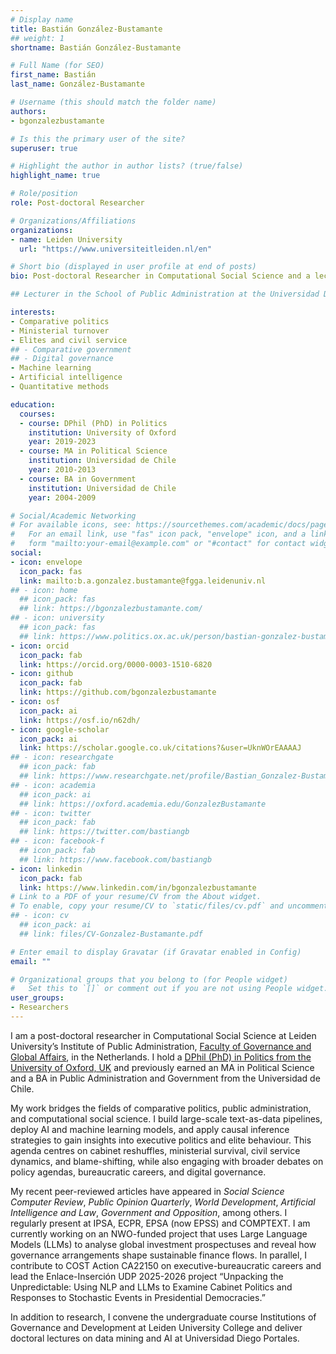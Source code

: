```yaml
---
# Display name
title: Bastián González-Bustamante
## weight: 1
shortname: Bastián González-Bustamante

# Full Name (for SEO)
first_name: Bastián
last_name: González-Bustamante

# Username (this should match the folder name)
authors:
- bgonzalezbustamante

# Is this the primary user of the site?
superuser: true

# Highlight the author in author lists? (true/false)
highlight_name: true

# Role/position
role: Post-doctoral Researcher

# Organizations/Affiliations
organizations:
- name: Leiden University
  url: "https://www.universiteitleiden.nl/en"

# Short bio (displayed in user profile at end of posts)
bio: Post-doctoral Researcher in Computational Social Science and a lecturer in Governance and Development at the Institute of Public Administration, Faculty of Governance and Global Affairs, Leiden University, Netherlands. 

## Lecturer in the School of Public Administration at the Universidad Diego Portales, Chile.

interests:
- Comparative politics
- Ministerial turnover
- Elites and civil service
## - Comparative government
## - Digital governance
- Machine learning
- Artificial intelligence
- Quantitative methods

education:
  courses:
  - course: DPhil (PhD) in Politics
    institution: University of Oxford
    year: 2019-2023
  - course: MA in Political Science
    institution: Universidad de Chile
    year: 2010-2013
  - course: BA in Government
    institution: Universidad de Chile
    year: 2004-2009

# Social/Academic Networking
# For available icons, see: https://sourcethemes.com/academic/docs/page-builder/#icons
#   For an email link, use "fas" icon pack, "envelope" icon, and a link in the
#   form "mailto:your-email@example.com" or "#contact" for contact widget.
social:
- icon: envelope
  icon_pack: fas
  link: mailto:b.a.gonzalez.bustamante@fgga.leidenuniv.nl
## - icon: home
  ## icon_pack: fas
  ## link: https://bgonzalezbustamante.com/
## - icon: university
  ## icon_pack: fas
  ## link: https://www.politics.ox.ac.uk/person/bastian-gonzalez-bustamante
- icon: orcid
  icon_pack: fab
  link: https://orcid.org/0000-0003-1510-6820
- icon: github
  icon_pack: fab
  link: https://github.com/bgonzalezbustamante
- icon: osf
  icon_pack: ai
  link: https://osf.io/n62dh/
- icon: google-scholar
  icon_pack: ai
  link: https://scholar.google.co.uk/citations?&user=UknWOrEAAAAJ
## - icon: researchgate
  ## icon_pack: fab
  ## link: https://www.researchgate.net/profile/Bastian_Gonzalez-Bustamante
## - icon: academia
  ## icon_pack: ai
  ## link: https://oxford.academia.edu/GonzalezBustamante
## - icon: twitter
  ## icon_pack: fab
  ## link: https://twitter.com/bastiangb
## - icon: facebook-f
  ## icon_pack: fab
  ## link: https://www.facebook.com/bastiangb
- icon: linkedin
  icon_pack: fab
  link: https://www.linkedin.com/in/bgonzalezbustamante
# Link to a PDF of your resume/CV from the About widget.
# To enable, copy your resume/CV to `static/files/cv.pdf` and uncomment the lines below.
## - icon: cv
  ## icon_pack: ai
  ## link: files/CV-Gonzalez-Bustamante.pdf

# Enter email to display Gravatar (if Gravatar enabled in Config)
email: ""

# Organizational groups that you belong to (for People widget)
#   Set this to `[]` or comment out if you are not using People widget.
user_groups:
- Researchers
---
```


I am a post-doctoral researcher in Computational Social Science at Leiden University’s Institute of Public Administration, [Faculty of Governance and Global Affairs](https://www.universiteitleiden.nl/en/governance-and-global-affairs), in the Netherlands. I hold a [DPhil (PhD) in Politics from the University of Oxford, UK](https://www.politics.ox.ac.uk/) and previously earned an MA in Political Science and a BA in Public Administration and Government from the Universidad de Chile.

My work bridges the fields of comparative politics, public administration, and computational social science. I build large-scale text-as-data pipelines, deploy AI and machine learning models, and apply causal inference strategies to gain insights into executive politics and elite behaviour. This agenda centres on cabinet reshuffles, ministerial survival, civil service dynamics, and blame-shifting, while also engaging with broader debates on policy agendas, bureaucratic careers, and digital governance.

My recent peer-reviewed articles have appeared in *Social Science Computer Review*, *Public Opinion Quarterly*, *World Development*, *Artificial Intelligence and Law*, *Government and Opposition*, among others. I regularly present at IPSA, ECPR, EPSA (now EPSS) and COMPTEXT. I am currently working on an NWO-funded project that uses Large Language Models (LLMs) to analyse global investment prospectuses and reveal how governance arrangements shape sustainable finance flows. In parallel, I contribute to COST Action CA22150 on executive-bureaucratic careers and lead the Enlace-Inserción UDP 2025-2026 project “Unpacking the Unpredictable: Using NLP and LLMs to Examine Cabinet Politics and Responses to Stochastic Events in Presidential Democracies.”

In addition to research, I convene the undergraduate course Institutions of Governance and Development at Leiden University College and deliver doctoral lectures on data mining and AI at Universidad Diego Portales.
